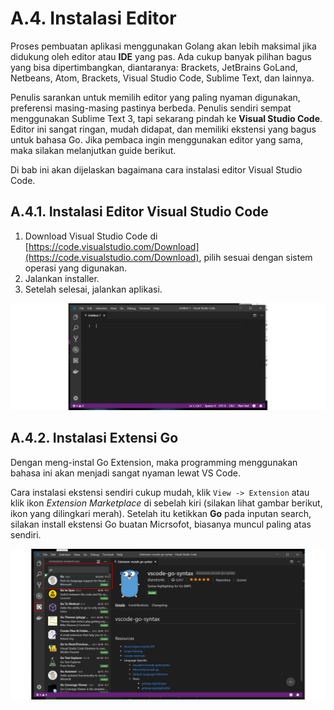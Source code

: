 # A.4. Instalasi Editor

Proses pembuatan aplikasi menggunakan Golang akan lebih maksimal jika didukung oleh editor atau **IDE** yang pas. Ada cukup banyak pilihan bagus yang bisa dipertimbangkan, diantaranya: Brackets, JetBrains GoLand, Netbeans, Atom, Brackets, Visual Studio Code, Sublime Text, dan lainnya.

Penulis sarankan untuk memilih editor yang paling nyaman digunakan, preferensi masing-masing pastinya berbeda. Penulis sendiri sempat menggunakan Sublime Text 3, tapi sekarang pindah ke **Visual Studio Code**. Editor ini sangat ringan, mudah didapat, dan memiliki ekstensi yang bagus untuk bahasa Go. Jika pembaca ingin menggunakan editor yang sama, maka silakan melanjutkan guide berikut.

Di bab ini akan dijelaskan bagaimana cara instalasi editor Visual Studio Code.

## A.4.1. Instalasi Editor Visual Studio Code

 1. Download Visual Studio Code di [https://code.visualstudio.com/Download](https://code.visualstudio.com/Download), pilih sesuai dengan sistem operasi yang digunakan.
 2. Jalankan installer.
 3. Setelah selesai, jalankan aplikasi.

![Tampilan Visual Studio Code](images/A.4_1_visual_studio_code.png)

## A.4.2. Instalasi Extensi Go

Dengan meng-instal Go Extension, maka programming menggunakan bahasa ini akan menjadi sangat nyaman lewat VS Code.

Cara instalasi ekstensi sendiri cukup mudah, klik `View -> Extension` atau klik ikon *Extension Marketplace* di sebelah kiri (silakan lihat gambar berikut, ikon yang dilingkari merah). Setelah itu ketikkan **Go** pada inputan search, silakan install ekstensi Go buatan Micrsofot, biasanya muncul paling atas sendiri.

![VSCode Go extension](images/A.4_2_vscode_go_extension.png)
